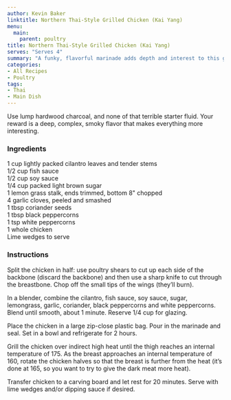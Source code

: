 ```yaml
---
author: Kevin Baker
linktitle: Northern Thai-Style Grilled Chicken (Kai Yang)
menu:
  main:
    parent: poultry
title: Northern Thai-Style Grilled Chicken (Kai Yang)
serves: "Serves 4"
summary: "A funky, flavorful marinade adds depth and interest to this grilled chicken, which is delicious with Chili-Lime Dipping Sauce and/or Tamarind Chili Dipping Sauce. If you’re going to grill, do it over charcoal!"
categories:
- All Recipes
- Poultry
tags:
- Thai
- Main Dish
---
```

Use lump hardwood charcoal, and none of that terrible starter fluid. Your reward is a deep, complex, smoky flavor that makes everything more interesting.

### Ingredients

<div class="ingredient-list">
  
1 cup lightly packed cilantro leaves and tender stems  
1/2 cup fish sauce  
1/2 cup soy sauce  
1/4 cup packed light brown sugar  
1 lemon grass stalk, ends trimmed, bottom 8" chopped  
4 garlic cloves, peeled and smashed  
1 tbsp coriander seeds  
1 tbsp black peppercorns   
1 tsp white peppercorns  
1 whole chicken  
Lime wedges to serve  

</div>

### Instructions
Split the chicken in half: use poultry shears to cut up each side of the backbone (discard the backbone) and then use a sharp knife to cut through the breastbone.  Chop off the small tips of the wings (they’ll burn).

In a blender, combine the cilantro, fish sauce, soy sauce, sugar, lemongrass, garlic, coriander, black peppercorns and white peppercorns. Blend until smooth, about 1 minute. Reserve 1/4 cup for glazing. 

Place the chicken in a large zip-close plastic bag. Pour in the marinade and seal. Set in a bowl and refrigerate for 2 hours. 

Grill the chicken over indirect high heat until the thigh reaches an internal temperature of 175. As the breast approaches an internal temperature of 160, rotate the chicken halves so that the breast is further from the heat (it’s done at 165, so you want to try to give the dark meat more heat).

Transfer chicken to a carving board and let rest for 20 minutes. Serve with lime wedges and/or dipping sauce if desired. 